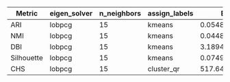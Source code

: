 | Metric | eigen_solver | n_neighbors | assign_labels | Best Value |
|---|---|---|---|---|
| ARI | lobpcg | 15 | kmeans | 0.054870163510254 |
| NMI | lobpcg | 15 | kmeans | 0.0448100449756049 |
| DBI | lobpcg | 15 | kmeans | 3.1894237911488634 |
| Silhouette | lobpcg | 15 | kmeans | 0.0749071712022106 |
| CHS | lobpcg | 15 | cluster_qr | 517.6485354913909 |